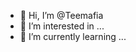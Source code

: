 - 👋 Hi, I’m @Teemafia
- 👀 I’m interested in ...
- 🌱 I’m currently learning ...


<!---
Teemafia/Teemafia is a ✨ special ✨ repository because its `README.md` (this file) appears on your GitHub profile.
You can click the Preview link to take a look at your changes.
--->
